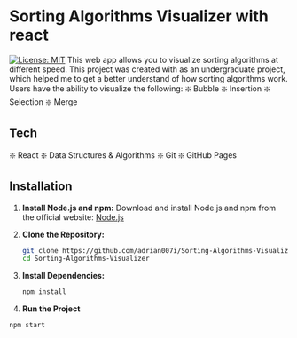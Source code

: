 # Sorting Algorithms Visualizer with react
[![License: MIT](https://img.shields.io/badge/License-MIT-blue.svg)](https://opensource.org/licenses/MIT)
This web app allows you to visualize sorting algorithms at different speed.  This project was created with as an undergraduate project, which helped me to get a better understand of how sorting algorithms work. Users have the ability to visualize the following:
❇️ Bubble 
❇️ Insertion
❇️ Selection
❇️ Merge

## Tech
❇️ React
❇️ Data Structures & Algorithms
❇️ Git
❇️ GitHub Pages

## Installation
1. **Install Node.js and npm:**
   Download and install Node.js and npm from the official website: [Node.js](https://nodejs.org/)

2. **Clone the Repository:**
   ```bash
   git clone https://github.com/adrian007i/Sorting-Algorithms-Visualizer.git
   cd Sorting-Algorithms-Visualizer
   ```
3. **Install Dependencies:**
   ```bash
   npm install
   ```
   
 4. **Run the Project**
   ```bash
   npm start
   ```